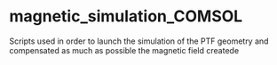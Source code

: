 # magnetic_simulation_COMSOL
Scripts used in order to launch the simulation of the PTF geometry and compensated as much as possible the magnetic field createde
